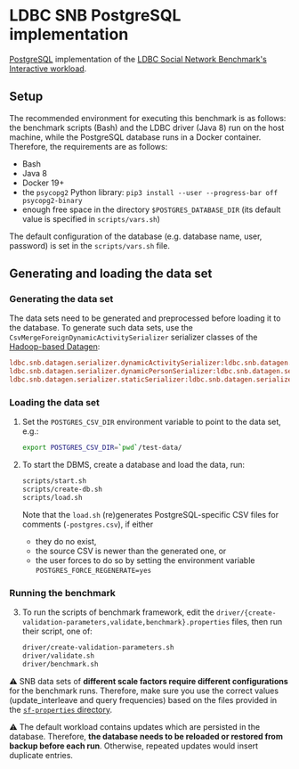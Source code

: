 # LDBC SNB PostgreSQL implementation

[PostgreSQL](https://www.postgresql.org/) implementation of the [LDBC Social Network Benchmark's Interactive workload](https://github.com/ldbc/ldbc_snb_docs).

## Setup

The recommended environment for executing this benchmark is as follows: the benchmark scripts (Bash) and the LDBC driver (Java 8) run on the host machine, while the PostgreSQL database runs in a Docker container. Therefore, the requirements are as follows:

* Bash
* Java 8
* Docker 19+
* the `psycopg2` Python library: `pip3 install --user --progress-bar off psycopg2-binary`
* enough free space in the directory `$POSTGRES_DATABASE_DIR` (its default value is specified in `scripts/vars.sh`)

The default configuration of the database (e.g. database name, user, password) is set in the `scripts/vars.sh` file.

## Generating and loading the data set

### Generating the data set

The data sets need to be generated and preprocessed before loading it to the database. To generate such data sets, use the `CsvMergeForeignDynamicActivitySerializer` serializer classes of the [Hadoop-based Datagen](https://github.com/ldbc/ldbc_snb_datagen_hadoop):

```ini
ldbc.snb.datagen.serializer.dynamicActivitySerializer:ldbc.snb.datagen.serializer.snb.csv.dynamicserializer.activity.CsvMergeForeignDynamicActivitySerializer
ldbc.snb.datagen.serializer.dynamicPersonSerializer:ldbc.snb.datagen.serializer.snb.csv.dynamicserializer.person.CsvMergeForeignDynamicPersonSerializer
ldbc.snb.datagen.serializer.staticSerializer:ldbc.snb.datagen.serializer.snb.csv.staticserializer.CsvMergeForeignStaticSerializer
```

### Loading the data set

1. Set the `POSTGRES_CSV_DIR` environment variable to point to the data set, e.g.:

    ```bash
    export POSTGRES_CSV_DIR=`pwd`/test-data/
    ```

2. To start the DBMS, create a database and load the data, run:

    ```bash
    scripts/start.sh
    scripts/create-db.sh
    scripts/load.sh
    ```

    Note that the `load.sh` (re)generates PostgreSQL-specific CSV files for comments (`-postgres.csv`), if either 
    * they do no exist,
    * the source CSV is newer than the generated one, or
    * the user forces to do so by setting the environment variable `POSTGRES_FORCE_REGENERATE=yes`

### Running the benchmark

3. To run the scripts of benchmark framework, edit the `driver/{create-validation-parameters,validate,benchmark}.properties` files, then run their script, one of:

    ```bash
    driver/create-validation-parameters.sh
    driver/validate.sh
    driver/benchmark.sh
    ```

:warning: SNB data sets of **different scale factors require different configurations** for the benchmark runs. Therefore, make sure you use the correct values (update_interleave and query frequencies) based on the files provided in the [`sf-properties` directory](sf-properties/).

:warning: The default workload contains updates which are persisted in the database. Therefore, **the database needs to be reloaded or restored from backup before each run**. Otherwise, repeated updates would insert duplicate entries.
